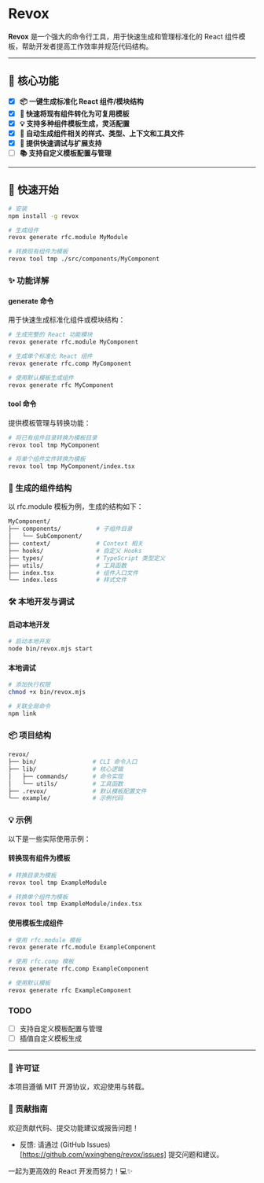 # Revox

**Revox** 是一个强大的命令行工具，用于快速生成和管理标准化的 React 组件模板，帮助开发者提高工作效率并规范代码结构。

---

## 🎉 核心功能

- [x] **📦 一键生成标准化 React 组件/模块结构**
- [x] **🔧 快速将现有组件转化为可复用模板**
- [x] **💡 支持多种组件模板生成，灵活配置**
- [x] **🎨 自动生成组件相关的样式、类型、上下文和工具文件**
- [x] **🚀 提供快速调试与扩展支持**
- [ ] **📚 支持自定义模板配置与管理**

---

## 🚀 快速开始

```bash
# 安装
npm install -g revox

# 生成组件
revox generate rfc.module MyModule

# 转换现有组件为模板
revox tool tmp ./src/components/MyComponent
```


### ✨ 功能详解

#### generate 命令
用于快速生成标准化组件或模块结构：

```bash
# 生成完整的 React 功能模块
revox generate rfc.module MyComponent

# 生成单个标准化 React 组件
revox generate rfc.comp MyComponent

# 使用默认模板生成组件
revox generate rfc MyComponent
```

#### tool 命令
提供模板管理与转换功能：

```bash
# 将已有组件目录转换为模板目录
revox tool tmp MyComponent

# 将单个组件文件转换为模板
revox tool tmp MyComponent/index.tsx
```

### 📁 生成的组件结构
以 rfc.module 模板为例，生成的结构如下：
    
```bash
MyComponent/
├── components/          # 子组件目录
│   └── SubComponent/     
├── context/             # Context 相关
├── hooks/               # 自定义 Hooks
├── types/               # TypeScript 类型定义
├── utils/               # 工具函数
├── index.tsx            # 组件入口文件
└── index.less           # 样式文件
```

### 🛠️ 本地开发与调试

#### 启动本地开发
    
```bash
# 启动本地开发
node bin/revox.mjs start
```

#### 本地调试
    
```bash
# 添加执行权限
chmod +x bin/revox.mjs

# 关联全局命令
npm link
```

### 📦 项目结构
    
```bash
revox/
├── bin/                # CLI 命令入口
├── lib/                # 核心逻辑
│   ├── commands/       # 命令实现
│   └── utils/          # 工具函数
├── .revox/             # 默认模板配置文件
└── example/            # 示例代码
```

### 💡 示例
以下是一些实际使用示例：
#### 转换现有组件为模板
```bash
# 转换目录为模板
revox tool tmp ExampleModule

# 转换单个组件为模板
revox tool tmp ExampleModule/index.tsx
```

#### 使用模板生成组件
```bash
# 使用 rfc.module 模板
revox generate rfc.module ExampleComponent

# 使用 rfc.comp 模板
revox generate rfc.comp ExampleComponent

# 使用默认模板
revox generate rfc ExampleComponent
```

### TODO
- [ ] 支持自定义模板配置与管理
- [ ] 插值自定义模板生成

---

### 📜 许可证

本项目遵循 MIT 开源协议，欢迎使用与转载。

### 🙌 贡献指南

欢迎贡献代码、提交功能建议或报告问题！
- 反馈: 请通过 (GitHub Issues)[https://github.com/wxingheng/revox/issues] 提交问题和建议。

一起为更高效的 React 开发而努力！💻✨